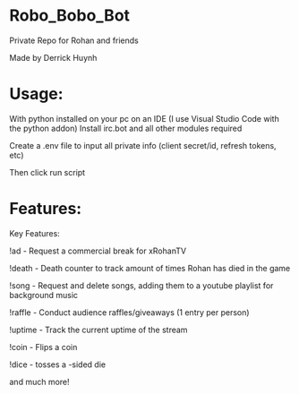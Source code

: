 # Robo_Bobo_Bot
 Private Repo for Rohan and friends
 
 Made by Derrick Huynh

# Usage:
With python installed on your pc on an IDE (I use Visual Studio Code with the python addon)
Install irc.bot and all other modules required

Create a .env file to input all private info (client secret/id, refresh tokens, etc)

Then click run script

# Features:
Key Features:

!ad     - Request a commercial break for xRohanTV

!death  - Death counter to track amount of times Rohan has died in the game

!song   - Request and delete songs, adding them to a youtube playlist for background music

!raffle - Conduct audience raffles/giveaways (1 entry per person)

!uptime - Track the current uptime of the stream

!coin   - Flips a coin

!dice <sides> - tosses a <sides>-sided die
 
and much more!
